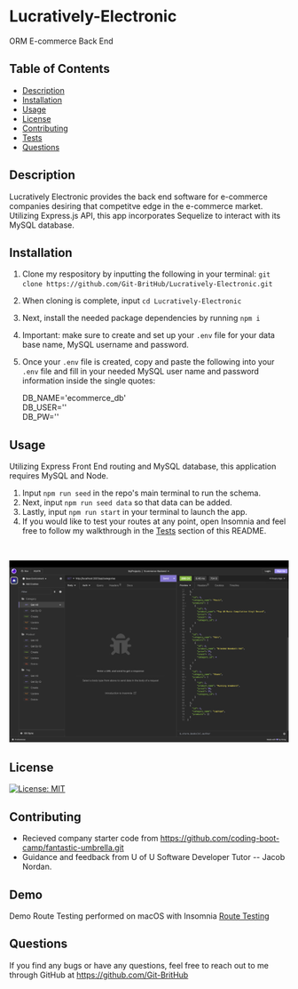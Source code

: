 # Lucratively-Electronic
ORM E-commerce Back End

## Table of Contents
* [Description](#description)
* [Installation](#installation)
* [Usage](#usage)
* [License](#license)
* [Contributing](#contributing)
* [Tests](#tests)
* [Questions](#questions)


## Description
Lucratively Electronic provides the back end software for e-commerce companies desiring that competitve edge in the e-commerce market. Utilizing Express.js API, this app incorporates Sequelize to interact with its MySQL database.


## Installation
1. Clone my respository by inputting the following in your terminal: `git clone https://github.com/Git-BritHub/Lucratively-Electronic.git`
2. When cloning is complete, input `cd Lucratively-Electronic`
3. Next, install the needed package dependencies by running `npm i`
4. Important: make sure to create and set up your `.env` file for your data base name, MySQL username and password.
5. Once your `.env` file is created, copy and paste the following into your `.env` file and fill in your needed MySQL user name and password information inside the single quotes:

    <p>DB_NAME='ecommerce_db'<br/>
       DB_USER=''<br/>
       DB_PW=''<br/></p>


## Usage
Utilizing Express Front End routing and MySQL database, this application requires MySQL and Node.<br />

1. Input `npm run seed` in the repo's main terminal to run the schema.
2. Next, input `npm run seed data` so that data can be added.
3. Lastly, input `npm run start` in your terminal to launch the app.
4. If you would like to test your routes at any point, open Insomnia and feel free to follow my walkthrough in the [Tests](#tests) section of this README. 
<br />

![alt text](assets/images/screenshot.png)


## License
[![License: MIT](https://img.shields.io/badge/License-MIT-yellow.svg)](https://opensource.org/licenses/MIT)

## Contributing
* Recieved company starter code from https://github.com/coding-boot-camp/fantastic-umbrella.git
* Guidance and feedback from U of U Software Developer Tutor -- Jacob Nordan.


## Demo
Demo Route Testing performed on macOS with Insomnia
[Route Testing](/assets/videos/LE.mp4)

## Questions
If you find any bugs or have any questions, feel free to reach out to me through GitHub at https://github.com/Git-BritHub 